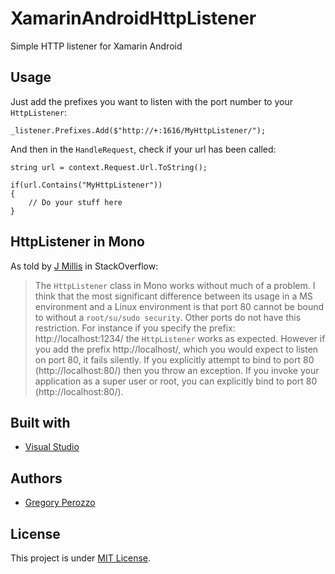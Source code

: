 # XamarinAndroidHttpListener
Simple HTTP listener for Xamarin Android

<h2>Usage</h2>

Just add the prefixes you want to listen with the port number to your `HttpListener`:

```
_listener.Prefixes.Add($"http://+:1616/MyHttpListener/");
```

And then in the `HandleRequest`, check if your url has been called:

```
string url = context.Request.Url.ToString();

if(url.Contains("MyHttpListener"))
{
    // Do your stuff here
}
```

<h2>HttpListener in Mono</h2>

As told by [J Millis](https://stackoverflow.com/a/3071515/2466497) in StackOverflow:

> The `HttpListener` class in Mono works without much of a problem. I think that the most significant difference between its usage in a MS environment and a Linux environment is that port 80 cannot be bound to without a `root/su/sudo security`. Other ports do not have this restriction. For instance if you specify the prefix: http://localhost:1234/ the `HttpListener` works as expected. However if you add the prefix http://localhost/, which you would expect to listen on port 80, it fails silently. If you explicitly attempt to bind to port 80 (http://localhost:80/) then you throw an exception. If you invoke your application as a super user or root, you can explicitly bind to port 80 (http://localhost:80/).

<h2>Built with</h2>

- [Visual Studio](https://visualstudio.microsoft.com/)

<h2>Authors</h2>

- [Gregory Perozzo](https://www.linkedin.com/in/perozzo/)

<h2>License</h2>

This project is under [MIT License](https://github.com/gperozzo/XamarinAndroidHttpListener/blob/master/LICENSE).
